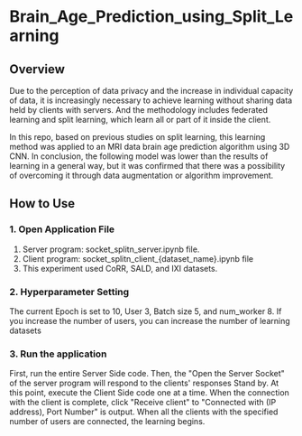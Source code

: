 # Brain_Age_Prediction_using_Split_Learning

## Overview
Due to the perception of data privacy and the increase in individual capacity of data, it is increasingly necessary to achieve learning without sharing data held by clients with servers. And the methodology includes federated learning and split learning, which learn all or part of it inside the client. 

In this repo, based on previous studies on split learning, this learning method was applied to an MRI data brain age prediction algorithm using 3D CNN. In conclusion, the following model was lower than the results of learning in a general way, but it was confirmed that there was a possibility of overcoming it through data augmentation or algorithm improvement.

## How to Use

### 1. Open Application File
1) Server program: socket_splitn_server.ipynb file.
2) Client program: socket_splitn_client_{dataset_name}.ipynb file
3) This experiment used CoRR, SALD, and IXI datasets.

### 2. Hyperparameter Setting
The current Epoch is set to 10, User 3, Batch size 5, and num_worker 8.
If you increase the number of users, you can increase the number of learning datasets

### 3. Run the application
First, run the entire Server Side code.
Then, the "Open the Server Socket" of the server program will respond to the clients' responses
Stand by.
At this point, execute the Client Side code one at a time.
When the connection with the client is complete, click "Receive client" to "Connected with (IP address),
Port Number" is output.
When all the clients with the specified number of users are connected, the learning begins.
